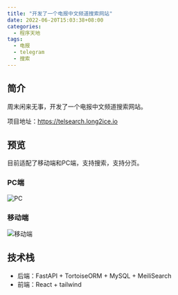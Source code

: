 ```yaml
---
title: "开发了一个电报中文频道搜索网站"
date: 2022-06-20T15:03:38+08:00
categories:
  - 程序天地
tags: 
  - 电报
  - telegram
  - 搜索
---
```

## 简介

周末闲来无事，开发了一个电报中文频道搜索网站。

项目地址：<https://telsearch.long2ice.io>

## 预览

目前适配了移动端和PC端，支持搜索，支持分页。

### PC端

![PC](/telsearch/screenshot.png)

### 移动端

![移动端](/telsearch/screenshot-mobile.png)

## 技术栈

- 后端：FastAPI + TortoiseORM + MySQL + MeiliSearch
- 前端：React + tailwind
